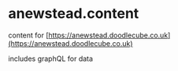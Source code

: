 # anewstead.content

content for [https://anewstead.doodlecube.co.uk](https://anewstead.doodlecube.co.uk)

includes graphQL for data